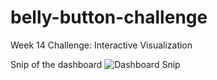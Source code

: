 # belly-button-challenge
Week 14 Challenge: Interactive Visualization

Snip of the dashboard
![Dashboard Snip](https://github.com/SH-Mars/belly-button-challenge/assets/100989742/bdee98b6-af6e-4f48-9f24-6eea133e9a0b)
